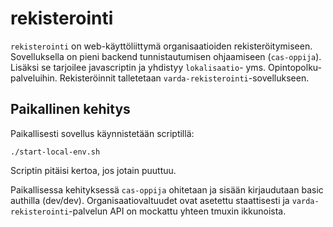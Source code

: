 # rekisterointi

`rekisterointi` on web-käyttöliittymä organisaatioiden rekisteröitymiseen. Sovelluksella on pieni backend tunnistautumisen ohjaamiseen (`cas-oppija`). Lisäksi se tarjoilee javascriptin ja yhdistyy `lokalisaatio`- yms. Opintopolku-palveluihin. Rekisteröinnit talletetaan `varda-rekisterointi`-sovellukseen.

## Paikallinen kehitys

Paikallisesti sovellus käynnistetään scriptillä:

```
./start-local-env.sh
```

Scriptin pitäisi kertoa, jos jotain puuttuu.

Paikallisessa kehityksessä `cas-oppija` ohitetaan ja sisään kirjaudutaan basic authilla (dev/dev). Organisaatiovaltuudet ovat asetettu staattisesti ja `varda-rekisterointi`-palvelun API on mockattu yhteen tmuxin ikkunoista.
